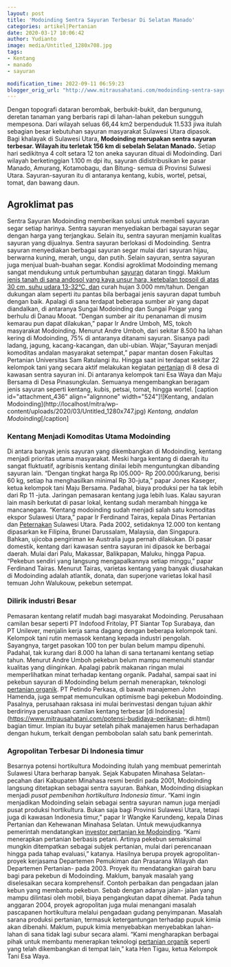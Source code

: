 ```yaml
---
layout: post
title: 'Modoinding Sentra Sayuran Terbesar Di Selatan Manado'
categories: artikel|Pertanian
date: 2020-03-17 10:06:42
author: Yudianto
image: media/Untitled_1280x708.jpg
tags:
- Kentang
- manado
- sayuran

modification_time: 2022-09-11 06:59:23
blogger_orig_url: "http://www.mitrausahatani.com/modoinding-sentra-sayuran-terbesar.html"
---
```


Dengan topografi dataran berombak, berbukit-bukit, dan bergunung, deretan
tanaman yang berbaris rapi di lahan-lahan pekebun sungguh mempesona. Dari
wilayah seluas 66,44 km2 berpenduduk 11.533 jiwa itulah sebagian besar
kebutuhan sayuran masyarakat Sulawesi Utara dipasok. Bagi khalayak di Sulawesi
Utara, **Modoinding merupakan sentra sayuran terbesar. Wilayah itu terletak
156 km di sebelah Selatan Manado.** Setiap hari sedikitnya 4 colt setara 12
ton aneka sayuran dituai di Modoinding. Dari wilayah berketinggian 1.100 m dpi
itu, sayuran didistribusikan ke pasar Manado, Amurang, Kotamobagu, dan Bitung-
semua di Provinsi Sulwesi Utara. Sayuran-sayuran itu di antaranya kentang,
kubis, wortel, petsai, tomat, dan bawang daun.

## Agroklimat pas

Sentra Sayuran Modoinding memberikan solusi untuk membeli sayuran segar setiap
harinya. Sentra sayuran menyediakan berbagai sayuran segar dengan harga yang
terjangkau. Selain itu, sentra sayuran menjamin kualitas sayuran yang
dijualnya. Sentra sayuran berlokasi di Modoinding. Sentra sayuran menyediakan
berbagai sayuran segar mulai dari sayuran hijau, berwarna kuning, merah, ungu,
dan putih. Selain sayuran, sentra sayuran juga menjual buah-buahan segar.
Kondisi agroklimat Modoinding memang sangat mendukung untuk pertumbuhan
[sayuran](https://www.mitrausahatani.com/strategi-pemasaran-sayuran-organik.html)
dataran tinggi. Maklum [jenis tanah di sana andosol yang kaya unsur hara,
ketebalan topsoil di atas 30 cm, suhu udara 13-32°C,
dan](https://www.mitrausahatani.com/kelebihan-kelengkeng-itoh-edaw.html) curah hujan
3.000 mm/tahun. Dengan dukungan alam seperti itu pantas bila berbagai jenis
sayuran dapat tumbuh dengan baik. Apalagi di sana terdapat beberapa sumber air
yang dapat diandalkan, di antaranya Sungai Modoinding dan Sungai Poigar yang
berhulu di Danau Mooat. “Dengan sumber air itu penanaman di musim kemarau pun
dapat dilakukan,” papar Ir Andre Umboh, MS, tokoh masyarakat Modoinding.
Menurut Andre Umboh, dari sekitar 8.500 ha lahan kering di Modoinding, 75% di
antaranya ditanami sayuran. Sisanya padi ladang, jagung, kacang-kacangan, dan
ubi-ubian. Wajar,“Sayuran menjadi komoditas andalan masyarakat setempat,”
papar mantan dosen Fakultas Pertanian Universitas Sam Ratulangi itu. Hingga
saat ini terdapat sekitar 22 kelompok tani yang secara aktif melakukan
kegiatan [pertanian](https://www.mitrausahatani.com/pertanian) di 8 desa di kawasan
sentra sayuran ini. Di antaranya kelompok tani Esa Waya dan Maju Bersama di
Desa Pinasungkulan. Semuanya mengembangkan beragam jenis sayuran seperti
kentang, kubis, petsai, tomat, hingga wortel. [caption id="attachment_436"
align="alignnone" width="524"]![Kentang, andalan
Modoinding](http://localhost/mitra/wp-
content/uploads/2020/03/Untitled_1280x747.jpg) _Kentang, andalan
Modoinding_[/caption]

### Kentang Menjadi Komoditas Utama Modoinding

Di antara banyak jenis sayuran yang dikembangkan di Modoinding, kentang
menjadi prioritas utama masyarakat. Meski harga kentang di daerah itu sangat
fluktuatif, agribisnis kentang dinilai lebih menguntungkan dibanding sayuran
lain. “Dengan tingkat harga Rp l05.000- Rp 200.000/karung, berisi 60 kg,
setiap ha menghasilkan minimal Rp 30-juta,” papar Jones Kaseger, ketua
kelompok tani Maju Bersama. Padahal, biaya produksi per ha tak lebih dari Rp
11 -juta. Jaringan pemasaran kentang juga lebih luas. Kalau sayuran lain masih
berkutat di pasar lokal, kentang sudah merambah hingga ke mancanegara.
“Kentang modoinding sudah menjadi salah satu komoditas ekspor Sulawesi Utara,”
papar Ir Ferdinand Tairas, kepala Dinas Pertanian dan
[Peternakan](https://www.mitrausahatani.com/peternakan "Peternakan") Sulawesi Utara.
Pada 2002, setidaknya 12.000 ton kentang dipasarkan ke Filipina, Brunei
Darussalam, Malaysia, dan Singapura. Bahkan, ujicoba pengiriman ke Australia
juga pernah dilakukan. Di pasar domestik, kentang dari kawasan sentra sayuran
ini dipasok ke berbagai daerah. Mulai dari Palu, Makassar, Balikpapan, Maluku,
hingga Papua. “Pekebun sendiri yang langsung mengapalkannya setiap minggu,”
papar Ferdinand Tairas. Menurut Tairas, varietas kentang yang banyak
diusahakan di Modoinding adalah atlantik, donata, dan superjone varietas lokal
hasil temuan John Walukouw, pekebun setempat.

### Dilirik industri Besar

Pemasaran kentang relatif mudah bagi masyarakat Modoinding. Perusahaan camilan
besar seperti PT Indofood Fritolay, PT Siantar Top Surabaya, dan PT Unilever,
menjalin kerja sama dagang dengan beberapa kelompok tani. Kelompok tani rutin
memasok kentang kepada industri pengolah. Sayangnya, target pasokan 100 ton
per bulan belum mampu dipenuhi. Padahal, tak kurang dari 8.000 ha lahan di
sana tertanami kentang setiap tahun. Menurut Andre Umboh pekebun belum mampu
memenuhi standar kualitas yang diinginkan. Apalagi pabrik makanan ringan mulai
memperlihatkan minat terhadap kentang organik. Padahal, sampai saat ini
pekebun sayuran di Modoinding belum pernah menerapkan, teknologi [pertanian
organik](https://www.mitrausahatani.com/strategi-pemasaran-sayuran-organik.html). PT
Petindo Perkasa, di bawah manajemen John Hamenda, juga sempat memunculkan
optimisme bagi pekebun Modoinding. Pasalnya, perusahaan raksasa ini mulai
berinvestasi dengan tujuan akhir berdirinya perusahaan camilan kentang
terbesar [di Indonesia](https://www.mitrausahatani.com/potensi-budidaya-perikanan-
di.html) bagian timur. Impian itu buyar setelah pihak manajemen harus
berhadapan dengan hukum, terkait dengan pembobolan salah satu bank pemerintah.

### Agropolitan Terbesar Di Indonesia timur

Besarnya potensi hortikultura Modoinding itulah yang membuat pemerintah
Sulawesi Utara berharap banyak. Sejak Kabupaten Minahasa Selatan- pecahan dari
Kabupaten Minahasa resmi berdiri pada 2001, Modoinding langsung ditetapkan
sebagai sentra sayuran. Bahkan, Modoinding disiapkan menjadi _pusat pembenihan
hortikultura Indonesia timur_. “Kami ingin menjadikan Modoinding selain
sebagai sentra sayuran namun juga menjadi pusat produksi hortikultura. Bukan
saja bagi Provinsi Sulawesi Utara, tetapi juga di kawasan Indonesia timur,”
papar Ir Wangke Karundeng, kepala Dinas Pertanian dan Kehewanan Minahasa
Selatan. Untuk mewujudkannya pemerintah mendatangkan [investor pertanian ke
Modoinding](https://www.pertanian.go.id/home/?show=news&act=view&id=4020).
“Kami menerapkan pertanian berbasis petani. Artinya pekebun semaksimal mungkin
ditempatkan sebagai subjek pertanian, mulai dari perencanaan hingga pada tahap
evaluasi,” katanya. Hasilnya berupa proyek agropolitan-proyek kerjasama
Departemen Pemukiman dan Prasarana Wilayah dan Departemen Pertanian- pada
2003. Proyek itu mendatangkan gairah baru bagi para pekebun di Modoinding.
Maklum, banyak masalah yang diselesaikan secara komprehensif. Contoh perbaikan
dan pengadaan jalan kebun yang membantu pekebun. Sebab dengan adanya jalan-
jalan yang mampu dilintasi oleh mobil, biaya pengangkutan dapat dihemat. Pada
tahun anggaran 2004, proyek agropolitan juga mulai menangani masalah
pascapanen hortikultura melalui pengadaan gudang penyimpanan. Masalah sarana
produksi pertanian, termasuk ketergantungan terhadap pupuk kimia akan
dibenahi. Maklum, pupuk kimia menyebabkan menyebabkan lahan-lahan di sana
tidak lagi subur secara alami. “Kami mengharapkan berbagai pihak untuk
membantu menerapkan teknologi [pertanian
organik](https://www.mitrausahatani.com/bisnis-restoran-organik-dengan-pola.html)
seperti yang telah dikembangkan di tempat lain,” kata Hen Tigau, ketua
Kelompok Tani Esa Waya.


